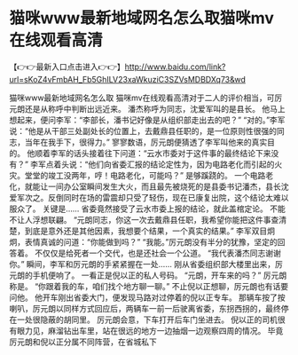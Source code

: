# 猫咪www最新地域网名怎么取猫咪mv在线观看高清


【👉👉最新入口点击进入👉👉】http://www.baidu.com/link?url=sKoZ4vFmbAH_Fb5GhILV23xaWkuziC3SZVsMDBDXq73&wd

猫咪www最新地域网名怎么取 猫咪mv在线观看高清对于二人的评价相当，可厉元朗还是从称呼中判断出远近来。
潘杰称呼为同志，沈爱军叫的是县长。
他马上想起来，便问李军：“李部长，潘书记好像是从组织部走出去的吧？”
“对的。”李军说：“他是从干部三处副处长的位置上，去戴鼎县任职的，是一位原则性很强的同志，当年在我手下，很得力。”
寥寥数语，厉元朗便猜透了李军叫他来的真实目的。
他顺着李军的话头接着往下问道：“云水市委对于这件事的最终结论下来没有？”
李军点着头说：“他们向省委汇报的结论定性为，因为电路老化而引起的火灾。堂堂的竣工没两年，哼！电路老化，可能吗？”
是够蹊跷的。
一个电路老化，就能让一间办公室瞬间发生大火，而且最先被烧死的是县委书记潘杰，县长沈爱军次之。反倒同时在场的雷震却只受了轻伤，现在已康复出院，这个结论太难以服众了。
关键是……
省委竟然接受了云水市委上报的结论，就此盖棺定论。
不能不让人浮想联翩。
“元朗同志，你这一次去戴鼎县任职，我希望你能把这件事查清楚，到底是意外还是其他因素，我想要个结果，一个真实的结果。”
李军双目炯炯，表情真诚的问道：“你能做到吗？”
“我能。”厉元朗没有半分的犹豫，坚定的回答着。
不仅仅是给死者一个交代，也是还社会一个公道。
“我代表潘杰同志谢谢你。”
瞬间，李军和厉元朗的手紧紧握在一处……
刚从省委组织部大楼里出来，厉元朗的手机便响了。
一看正是倪以正的私人号码。
“元朗，开车来的吗？”
厉元朗称是。
“你跟着我的车，咱们找个地方聊一聊。”
不止倪以正想聊，厉元朗也有话要问他。
他开车刚出省委大门，便发现马路对过停着的倪以正专车。
那辆车按了按喇叭，厉元朗以同样方式回应后，两辆车一前一后驶离省委，东拐西拐的，最终停在一处很隐蔽的胡同里。
厉元朗会意，下车打开后车门坐进去。
倪以正的司机很有眼力见，麻溜钻出车里，站在很远的地方一边抽烟一边观察四周的情况。
毕竟厉元朗和倪以正分属不同阵营，在省城私下
